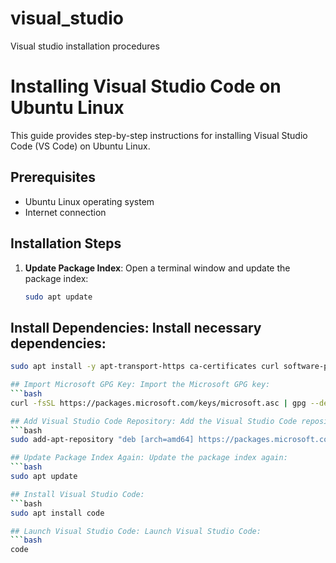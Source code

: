# visual_studio
Visual studio installation procedures

# Installing Visual Studio Code on Ubuntu Linux

This guide provides step-by-step instructions for installing Visual Studio Code (VS Code) on Ubuntu Linux.

## Prerequisites

- Ubuntu Linux operating system
- Internet connection

## Installation Steps

1. **Update Package Index**: Open a terminal window and update the package index:
   ```bash
   sudo apt update
## Install Dependencies: Install necessary dependencies:
   ```bash
   sudo apt install -y apt-transport-https ca-certificates curl software-properties-common

## Import Microsoft GPG Key: Import the Microsoft GPG key:
   ```bash
   curl -fsSL https://packages.microsoft.com/keys/microsoft.asc | gpg --dearmor | sudo tee /etc/apt/trusted.gpg.d/microsoft.gpg > /dev/null

## Add Visual Studio Code Repository: Add the Visual Studio Code repository
   ```bash
   sudo add-apt-repository "deb [arch=amd64] https://packages.microsoft.com/repos/vscode stable main"

## Update Package Index Again: Update the package index again:
   ```bash
   sudo apt update

## Install Visual Studio Code:
   ```bash
   sudo apt install code

## Launch Visual Studio Code: Launch Visual Studio Code:
   ```bash
   code

